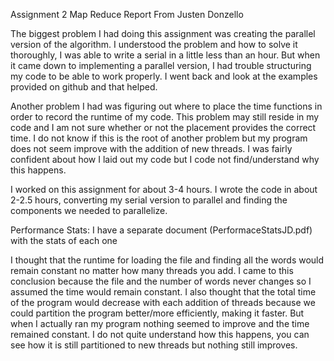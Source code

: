 Assignment 2 Map Reduce Report
From Justen Donzello

The biggest problem I had doing this assignment was creating the parallel version of the algorithm.
I understood the problem and how to solve it thoroughly, I was able to write a serial in a little less than an hour.
But when it came down to implementing a parallel version, I had trouble structuring my code to be able to work properly.
I went back and look at the examples provided on github and that helped.

Another problem I had was figuring out where to place the time functions in order to record the runtime of my code.
This problem may still reside in my code and I am not sure whether or not the placement provides the correct time.
I do not know if this is the root of another problem but my program does not seem improve with the addition of new threads.
I was fairly confident about how I laid out my code but I code not find/understand why this happens.

I worked on this assignment for about 3-4 hours. I wrote the code in about 2-2.5 hours, converting my serial version to parallel and finding the components we needed to parallelize.

Performance Stats:
I have a separate document (PerformaceStatsJD.pdf) with the stats of each one

I thought that the runtime for loading the file and finding all the words would remain constant no matter how many threads you add.
I came to this conclusion because the file and the number of words never changes so I assumed the time would remain constant.
I also thought that the total time of the program would decrease with each addition of threads because we could partition the program better/more efficiently, making it faster.
But when I actually ran my program nothing seemed to improve and the time remained constant. I do not quite understand how this happens, you can see how it is still partitioned to new threads but nothing still improves.
